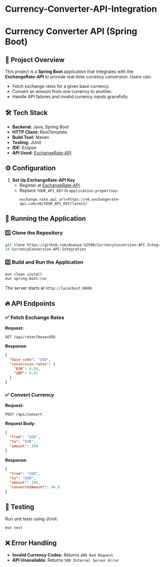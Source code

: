 # Currency-Converter-API-Integration
# Currency Converter API (Spring Boot)

## 📌 Project Overview

This project is a **Spring Boot** application that integrates with the **ExchangeRate-API** to provide real-time currency conversion. Users can:

- Fetch exchange rates for a given base currency.
- Convert an amount from one currency to another.
- Handle API failures and invalid currency inputs gracefully.

## 🛠 Tech Stack

- **Backend:** Java, Spring Boot
- **HTTP Client:** RestTemplate
- **Build Tool:** Maven
- **Testing:** JUnit
- **IDE:** Eclipse
- **API Used:** [ExchangeRate-API](https://www.exchangerate-api.com/)


## ⚙️ Configuration

1. **Set Up ExchangeRate-API Key**
   - Register at [ExchangeRate-API](https://www.exchangerate-api.com/).
   - Replace `YOUR_API_KEY` in `application.properties`:
     ```properties
     exchange.rate.api.url=https://v6.exchangerate-api.com/v6/YOUR_API_KEY/latest/
     ```

## 🚀 Running the Application

### 1️⃣ Clone the Repository

```sh
git clone https://github.com/Ananya-S2580/CurrencyConversion-API-Integration.git 
cd CurrencyConversion-API-Integration
```

### 2️⃣ Build and Run the Application

```sh
mvn clean install
mvn spring-boot:run
```

The server starts at `http://localhost:8080`.

## 🔥 API Endpoints

### ✅ Fetch Exchange Rates

**Request:**

```
GET /api/rates?base=USD
```

**Response:**

```json
{
  "base_code": "USD",
  "conversion_rates": {
    "EUR": 0.94,
    "GBP": 0.81
  }
}
```

### ✅ Convert Currency

**Request:**

```
POST /api/convert
```

**Request Body:**

```json
{
  "from": "USD",
  "to": "EUR",
  "amount": 100
}
```

**Response:**

```json
{
  "from": "USD",
  "to": "EUR",
  "amount": 100,
  "convertedAmount": 94.0
}
```

## 🧪 Testing

Run unit tests using JUnit:

```sh
mvn test
```

## ❌ Error Handling

- **Invalid Currency Codes:** Returns `400 Bad Request`
- **API Unavailable:** Returns `500 Internal Server Error`




